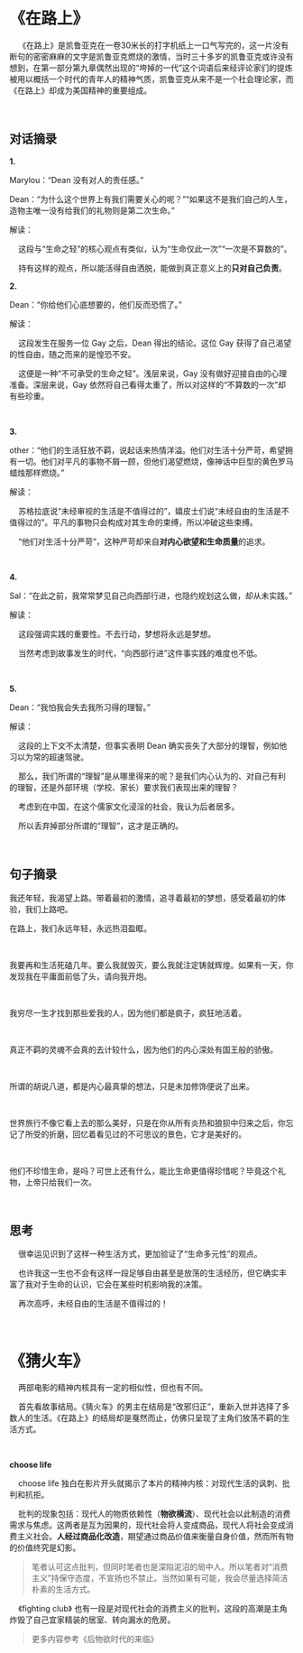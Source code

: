 # 《在路上》

    《在路上》是凯鲁亚克在一卷30米长的打字机纸上一口气写完的，这一片没有断句的密密麻麻的文字是凯鲁亚克燃烧的激情，当时三十多岁的凯鲁亚克或许没有想到，在第一部分第九章偶然出现的“垮掉的一代”这个词语后来经评论家们的提炼被用以概括一个时代的青年人的精神气质，凯鲁亚克从来不是一个社会理论家，而《在路上》却成为美国精神的重要组成。

    

## 对话摘录

**1.**

Marylou：“Dean 没有对人的责任感。”

Dean：“为什么这个世界上有我们需要关心的呢？”“如果这不是我们自己的人生，造物主唯一没有给我们的礼物则是第二次生命。”

解读：

    这段与“生命之轻”的核心观点有类似，认为“生命仅此一次”“一次是不算数的”。

    持有这样的观点，所以能活得自由洒脱，能做到真正意义上的**只对自己负责**。

**2.**    

Dean：“你给他们心底想要的，他们反而恐慌了。”

解读：

    这段发生在服务一位 Gay 之后，Dean 得出的结论。这位 Gay 获得了自己渴望的性自由，随之而来的是惶恐不安。

    这便是一种“不可承受的生命之轻”。浅层来说，Gay 没有做好迎接自由的心理准备。深层来说，Gay 依然将自己看得太重了，所以对这样的“不算数的一次”却有些珍重。

    

**3.**

other：“他们的生活狂放不羁，说起话来热情洋溢。他们对生活十分严苛，希望拥有一切。他们对平凡的事物不屑一顾，但他们渴望燃烧，像神话中巨型的黄色罗马蜡烛那样燃烧。”

解读：

    苏格拉底说“未经审视的生活是不值得过的”，嬉皮士们说“未经自由的生活是不值得过的”。平凡的事物只会构成对其生命的束缚，所以冲破这些束缚。

    “他们对生活十分严苛”，这种严苛却来自**对内心欲望和生命质量**的追求。

    

**4.**

Sal：“在此之前，我常常梦见自己向西部行进，也隐约规划这么做，却从未实践。”

解读：

    这段强调实践的重要性。不去行动，梦想将永远是梦想。

    当然考虑到故事发生的时代，“向西部行进”这件事实践的难度也不低。

    

**5.**

Dean：“我怕我会失去我所习得的理智。”

解读：

    这段的上下文不太清楚，但事实表明 Dean 确实丧失了大部分的理智，例如他习以为常的超速驾驶。

    那么，我们所谓的“理智”是从哪里得来的呢？是我们内心认为的、对自己有利的理智，还是外部环境（学校、家长）要求我们表现出来的理智？

    考虑到在中国，在这个儒家文化浸淫的社会，我认为后者居多。

    所以丢弃掉部分所谓的“理智”，这才是正确的。

    

## 句子摘录

我还年轻，我渴望上路。带着最初的激情，追寻着最初的梦想，感受着最初的体验，我们上路吧。

在路上，我们永远年轻，永远热泪盈眶。

    

我要再和生活死磕几年。要么我就毁灭，要么我就注定铸就辉煌。如果有一天，你发现我在平庸面前低了头，请向我开炮。

    

我穷尽一生才找到那些爱我的人，因为他们都是疯子，疯狂地活着。

    

真正不羁的灵魂不会真的去计较什么，因为他们的内心深处有国王般的骄傲。

    

所谓的胡说八道，都是内心最真挚的想法，只是未加修饰便说了出来。

    

世界旅行不像它看上去的那么美好，只是在你从所有炎热和狼狈中归来之后，你忘记了所受的折磨，回忆着看见过的不可思议的景色，它才是美好的。

    

他们不珍惜生命，是吗？可世上还有什么，能比生命更值得珍惜呢？毕竟这个礼物，上帝只给我们一次。

    

## 思考

    很幸运见识到了这样一种生活方式，更加验证了“生命多元性”的观点。

    也许我这一生也不会有这样一段足够自由甚至是放荡的生活经历，但它确实丰富了我对于生命的认识，它会在某些时机影响我的决策。

    再次高呼，未经自由的生活是不值得过的！

    

# 《猜火车》

    两部电影的精神内核具有一定的相似性，但也有不同。

    首先看故事结局。《猜火车》的男主在结局是“改邪归正”，重新入世并选择了多数人的生活。《在路上》的结局却是戛然而止，仿佛只呈现了主角们放荡不羁的生活方式。

    

**choose life**

    choose life 独白在影片开头就揭示了本片的精神内核：对现代生活的讽刺、批判和抗拒。

    批判的现象包括：现代人的物质依赖性（**物欲横流**）、现代社会以此制造的消费需求与焦虑。这两者是互为因果的，现代社会将人变成商品，现代人将社会变成消费主义社会。**人经过商品化改造**，期望通过商品价值来衡量自身价值，然而所有物的价值终究是幻影。

> 笔者认可这点批判，但同时笔者也是深陷泥沼的局中人。所以笔者对“消费主义”持保守态度，不宣扬也不禁止。当然如果有可能，我会尽量选择简洁朴素的生活方式。

    《fighting club》 也有一段是对现代社会的消费主义的批判，这段的高潮是主角炸毁了自己宜家精装的居室、转向漏水的危房。

> 更多内容参考《后物欲时代的来临》
